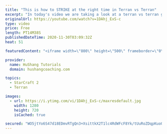 ```yaml
---
title: "This is how to STRIKE at the right time in Terran vs Terran"
excerpt: "In today's video we are taking a look at a terran vs terran game I played that showcases some patience and how I like to calculate when it's the correct time to attack!  Coaching -------------------------------------------------------------------------- Website: https://www.hushangcoaching.com  Interested"
originalUrl: https://youtube.com/watch?v=1DAhj_ExS-c
type: video
price: Free
length: PT14M38S
publishedDateTime: 2020-11-30T03:09:32Z
heat: 51

featuredContent: "<iframe width=\"800\" height=\"500\" frameborder=\"0\" src=\"https://www.youtube.com/embed/1DAhj_ExS-c\" allow=\"accelerometer; autoplay; encrypted-media; gyroscope; picture-in-picture\" allowfullscreen></iframe>"

provider:
  name: HuShang Tutorials
  domain: hushangcoaching.com

topics:
  - StarCraft 2
  - Terran

images:
  - url: https://i.ytimg.com/vi/1DAhj_ExS-c/maxresdefault.jpg
    width: 1280
    height: 720
    isCached: true

secured: "WO5jtYo6S47d18EDmvRTgQn3+XsittkX2T1lc4RdWFcF8Yk/tUuRoZDqpKuoQc3RcbTwrhegfyGE9diTJlJ3mFq7SMiYJsCYXGY1he79mybxP+aQjCmb/qxDI5r7TDRajHHs4H5IgW8RN5mDtFNlfjKsP6JeZpW2Axa8vs7GVPGm/AldNCUvQqpLXpBViaCAJrXB16+oAXivuWaUgv7d7BRR0zWSGelKsUWCVBGA7qYBpia3MHC5KPiH0cjR7czhW9GA8+eoaMQuz3nncmqpnAdQCZgh64spzL1w4+aUET3xm8FilP5XhW8laE9nHm9BS2WMNJH/OBfrQDrnuSYqHLgSyh6crlSUbQStCO4Zz52WujoKaeWxGFYXvEdZOJiJKU0+3pvZ1t9HgnMcgvKxzaUaQFIVHJitUUpV7tM+h1U=;rOKvPkohbsEowALmk3fLHA=="
---
```


